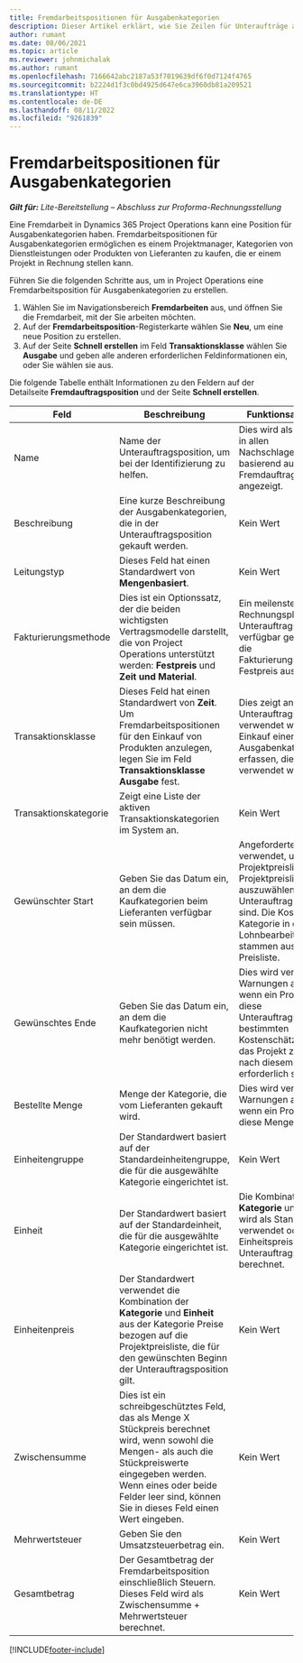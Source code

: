 ```yaml
---
title: Fremdarbeitspositionen für Ausgabenkategorien
description: Dieser Artikel erklärt, wie Sie Zeilen für Unteraufträge als Aufwand erfassen und die Felder verwenden, um den Kauf von Zeit von Lieferanten zu erfassen.
author: rumant
ms.date: 08/06/2021
ms.topic: article
ms.reviewer: johnmichalak
ms.author: rumant
ms.openlocfilehash: 7166642abc2187a53f7019639df6f0d7124f4765
ms.sourcegitcommit: b2224d1f3c0bd4925d647e6ca3960db81a209521
ms.translationtype: HT
ms.contentlocale: de-DE
ms.lasthandoff: 08/11/2022
ms.locfileid: "9261839"
---
```

#  <a name="subcontract-lines-for-expense-categories"></a>Fremdarbeitspositionen für Ausgabenkategorien

_**Gilt für:** Lite-Bereitstellung – Abschluss zur Proforma-Rechnungsstellung_

Eine Fremdarbeit in Dynamics 365 Project Operations kann eine Position für Ausgabenkategorien haben. Fremdarbeitspositionen für Ausgabenkategorien ermöglichen es einem Projektmanager, Kategorien von Dienstleistungen oder Produkten von Lieferanten zu kaufen, die er einem Projekt in Rechnung stellen kann.

Führen Sie die folgenden Schritte aus, um in Project Operations eine Fremdarbeitsposition für Ausgabenkategorien zu erstellen.

1. Wählen Sie im Navigationsbereich **Fremdarbeiten** aus, und öffnen Sie die Fremdarbeit, mit der Sie arbeiten möchten.
2. Auf der **Fremdarbeitsposition**-Registerkarte wählen Sie **Neu**, um eine neue Position zu erstellen.
3. Auf der Seite **Schnell erstellen** im Feld **Transaktionsklasse** wählen Sie **Ausgabe** und geben alle anderen erforderlichen Feldinformationen ein, oder Sie wählen sie aus.

Die folgende Tabelle enthält Informationen zu den Feldern auf der Detailseite **Fremdauftragsposition** und der Seite **Schnell erstellen**.

| **Feld** | **Beschreibung** | **Funktionsauswirkung** |
| --- | --- | --- |
| Name | Name der Unterauftragsposition, um bei der Identifizierung zu helfen. | Dies wird als erste Spalte in allen Nachschlagevorgängen basierend auf Fremdauftragspositionen angezeigt. |
| Beschreibung | Eine kurze Beschreibung der Ausgabenkategorien, die in der Unterauftragsposition gekauft werden. | Kein Wert |
|Leitungstyp | Dieses Feld hat einen Standardwert von **Mengenbasiert**. |Kein Wert |
| Fakturierungsmethode | Dies ist ein Optionssatz, der die beiden wichtigsten Vertragsmodelle darstellt, die von Project Operations unterstützt werden: **Festpreis** und **Zeit und Material**. | Ein meilensteinbasierter Rechnungsplan wird für Unterauftragspositionen verfügbar gemacht, wenn die Fakturierungsmethode Festpreis ausgewählt ist. |
| Transaktionsklasse | Dieses Feld hat einen Standardwert von **Zeit**. Um Fremdarbeitspositionen für den Einkauf von Produkten anzulegen, legen Sie im Feld **Transaktionsklasse** **Ausgabe** fest.  | Dies zeigt an, dass die Unterauftragsposition verwendet wird, um den Einkauf einer Ausgabenkategorie zu erfassen, die für Projekte verwendet werden soll. |
| Transaktionskategorie | Zeigt eine Liste der aktiven Transaktionskategorien im System an. |Kein Wert |
| Gewünschter Start | Geben Sie das Datum ein, an dem die Kaufkategorien beim Lieferanten verfügbar sein müssen. | Angeforderter Start wird verwendet, um eine Projektpreisliste aus den Projektpreislisten auszuwählen, die dem Unterauftrag beigefügt sind. Die Kosten der Kategorie in der Lohnbearbeitungsposition stammen aus dieser Preisliste. |
| Gewünschtes Ende | Geben Sie das Datum ein, an dem die Kaufkategorien nicht mehr benötigt werden. | Dies wird verwendet, um Warnungen anzuzeigen, wenn ein Projektmanager diese Unterauftragsposition bestimmten Kostenschätzungen für das Projekt zuordnet, die nach diesem Datum erforderlich sind. |
| Bestellte Menge | Menge der Kategorie, die vom Lieferanten gekauft wird. | Dies wird verwendet, um Warnungen anzuzeigen, wenn ein Projektmanager diese Menge überzieht.|
| Einheitengruppe | Der Standardwert basiert auf der Standardeinheitengruppe, die für die ausgewählte Kategorie eingerichtet ist. |Kein Wert |
| Einheit | Der Standardwert basiert auf der Standardeinheit, die für die ausgewählte Kategorie eingerichtet ist.  | Die Kombination von **Kategorie** und **Einheit** wird als Standardwert verwendet oder für den Einheitspreis für die Unterauftragsposition berechnet.  |
| Einheitenpreis | Der Standardwert verwendet die Kombination der **Kategorie** und **Einheit** aus der Kategorie Preise bezogen auf die Projektpreisliste, die für den gewünschten Beginn der Unterauftragsposition gilt. |Kein Wert |
| Zwischensumme | Dies ist ein schreibgeschütztes Feld, das als Menge X Stückpreis berechnet wird, wenn sowohl die Mengen- als auch die Stückpreiswerte eingegeben werden. Wenn eines oder beide Felder leer sind, können Sie in dieses Feld einen Wert eingeben. |Kein Wert |
| Mehrwertsteuer | Geben Sie den Umsatzsteuerbetrag ein. |Kein Wert |
| Gesamtbetrag | Der Gesamtbetrag der Fremdarbeitsposition einschließlich Steuern. Dieses Feld wird als Zwischensumme + Mehrwertsteuer berechnet. |Kein Wert |


[!INCLUDE[footer-include](../../includes/footer-banner.md)]
